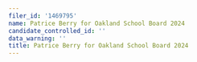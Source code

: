 ```yaml
---
filer_id: '1469795'
name: Patrice Berry for Oakland School Board 2024
candidate_controlled_id: ''
data_warning: ''
title: Patrice Berry for Oakland School Board 2024
---
```

